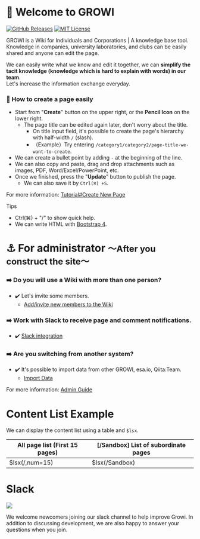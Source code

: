 # :tada: Welcome to GROWI

[![GitHub Releases](https://img.shields.io/github/release/weseek/growi.svg)](https://github.com/weseek/growi/releases/latest)
[![MIT License](https://img.shields.io/badge/license-MIT-blue.svg?style=flat)](LICENSE)

GROWI is a Wiki for Individuals and Corporations | A knowledge base tool.
Knowledge in companies, university laboratories, and clubs can be easily shared and anyone can edit the page.

We can easily write what we know and edit it together, we can **simplify the tacit knowledge (knowledge which is hard to explain with words) in our team**.  
Let's increase the information exchange everyday.

### :beginner: How to create a page easily 

- Start from "**Create**" button on the upper right, or the **Pencil Icon** on the lower right.
    - The page title can be edited again later, don't worry about the title.
        - On title input field, it's possible to create the page's hierarchy with half-width `/` (slash).
        - （Example）Try entering `/category1/category2/page-title-we-want-to-create`.
- We can create a bullet point by adding `-`  at the beginning of the line.
- We can also copy and paste, drag and drop attachments such as images, PDF, Word/Excel/PowerPoint, etc.
- Once we finished, press the "**Update**" button to publish the page.
    - We can also save it by `Ctrl(⌘) +S`.

For more information: [Tutorial#Create New Page](https://docs.growi.org/en/guide/tutorial/create_page.html#create-new-page)

<div class="mt-4 card border-primary">
  <div class="card-header bg-primary text-light">
    Tips
  </div>
  <div class="card-body">
    <ul>
      <li>Ctrl(⌘) + "/" to show quick help.</li>
      <li>We can write HTML with <a href="https://getbootstrap.com/docs/4.5/components/">Bootstrap 4</a>.</li>
    </ul>
  </div>
</div>

# :anchor: For administrator <small>〜After you construct the site〜</small>

### :arrow_right: Do you will use a Wiki with more than one person?
- :heavy_check_mark: Let's invite some members.
    - [Add/invite new members to the Wiki](https://docs.growi.org/en/admin-guide/management-cookbook/user-management.html#temporary-issuance-of-a-new-user)
### :arrow_right: Work with Slack to receive page and comment notifications.
- :heavy_check_mark:  [Slack integration](https://docs.growi.org/en/admin-guide/management-cookbook/slack-integration/#overview)
### :arrow_right: Are you switching from another system?
- :heavy_check_mark: It's possible to import data from other GROWI, esa.io, Qiita:Team.
    -  [Import Data](https://docs.growi.org/en/admin-guide/management-cookbook/import.html)

For more information: [Admin Guide](https://docs.growi.org/en/admin-guide/)


# Content List Example

We can display the content list using a table and `$lsx`.

| All page list (First 15 pages)      | [/Sandbox] List of subordinate pages |
| ----------------------------------- | ------------------------------------ |
| $lsx(/,num=15)                      | $lsx(/Sandbox)                       |

# Slack

<a href="https://growi-slackin.weseek.co.jp/"><img src="https://growi-slackin.weseek.co.jp/badge.svg"></a>

We welcome newcomers joining our slack channel to help improve Growi.
In addition to discussing development, we are also happy to answer your questions when you join.
